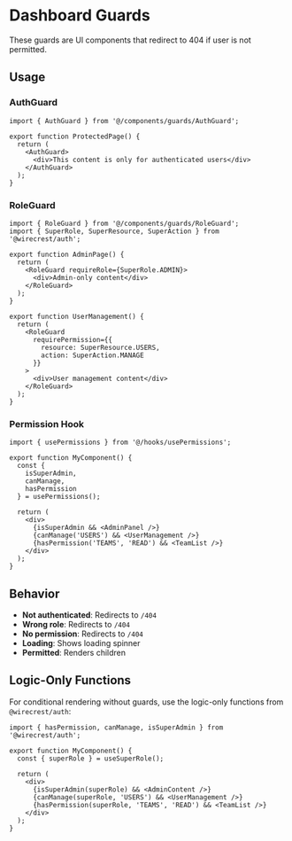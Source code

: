 # Dashboard Guards

These guards are UI components that redirect to 404 if user is not permitted.

## Usage

### **AuthGuard**
```tsx
import { AuthGuard } from '@/components/guards/AuthGuard';

export function ProtectedPage() {
  return (
    <AuthGuard>
      <div>This content is only for authenticated users</div>
    </AuthGuard>
  );
}
```

### **RoleGuard**
```tsx
import { RoleGuard } from '@/components/guards/RoleGuard';
import { SuperRole, SuperResource, SuperAction } from '@wirecrest/auth';

export function AdminPage() {
  return (
    <RoleGuard requireRole={SuperRole.ADMIN}>
      <div>Admin-only content</div>
    </RoleGuard>
  );
}

export function UserManagement() {
  return (
    <RoleGuard 
      requirePermission={{
        resource: SuperResource.USERS,
        action: SuperAction.MANAGE
      }}
    >
      <div>User management content</div>
    </RoleGuard>
  );
}
```

### **Permission Hook**
```tsx
import { usePermissions } from '@/hooks/usePermissions';

export function MyComponent() {
  const { 
    isSuperAdmin, 
    canManage, 
    hasPermission 
  } = usePermissions();

  return (
    <div>
      {isSuperAdmin && <AdminPanel />}
      {canManage('USERS') && <UserManagement />}
      {hasPermission('TEAMS', 'READ') && <TeamList />}
    </div>
  );
}
```

## Behavior

- **Not authenticated**: Redirects to `/404`
- **Wrong role**: Redirects to `/404`
- **No permission**: Redirects to `/404`
- **Loading**: Shows loading spinner
- **Permitted**: Renders children

## Logic-Only Functions

For conditional rendering without guards, use the logic-only functions from `@wirecrest/auth`:

```tsx
import { hasPermission, canManage, isSuperAdmin } from '@wirecrest/auth';

export function MyComponent() {
  const { superRole } = useSuperRole();
  
  return (
    <div>
      {isSuperAdmin(superRole) && <AdminContent />}
      {canManage(superRole, 'USERS') && <UserManagement />}
      {hasPermission(superRole, 'TEAMS', 'READ') && <TeamList />}
    </div>
  );
}
```
